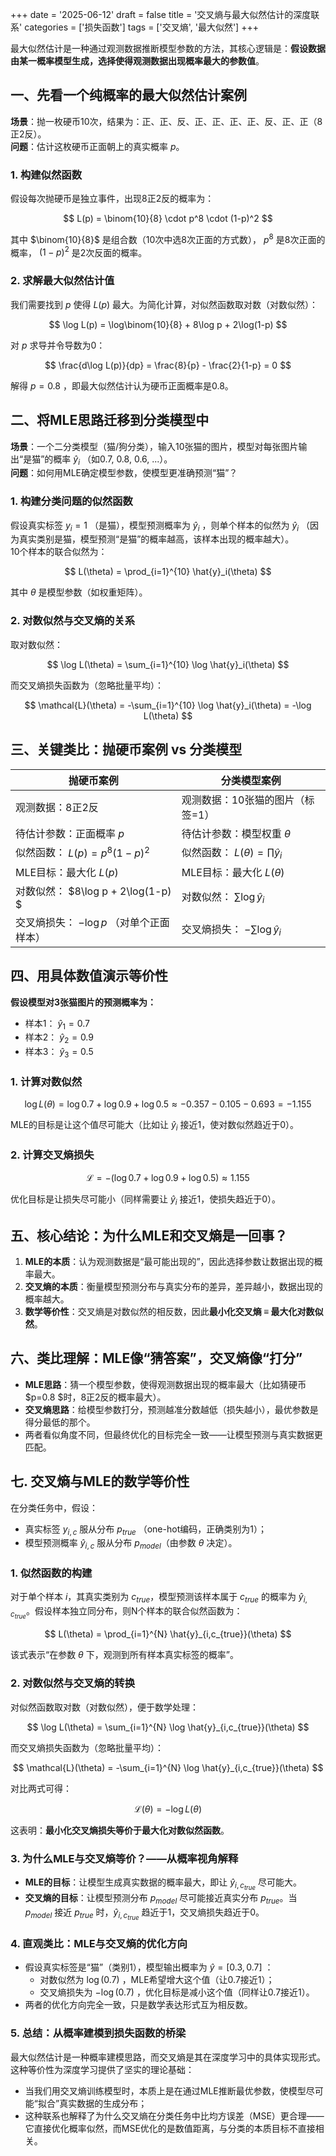 +++ 
date = '2025-06-12' 
draft = false 
title = '交叉熵与最大似然估计的深度联系' 
categories = ['损失函数'] 
tags = ['交叉熵', '最大似然'] 
+++

最大似然估计是一种通过观测数据推断模型参数的方法，其核心逻辑是：**假设数据由某一概率模型生成，选择使得观测数据出现概率最大的参数值**。  

## 一、先看一个纯概率的最大似然估计案例  
**场景**：抛一枚硬币10次，结果为：正、正、反、正、正、正、正、反、正、正（8正2反）。  
**问题**：估计这枚硬币正面朝上的真实概率  $p$。  

### 1. 构建似然函数  
假设每次抛硬币是独立事件，出现8正2反的概率为：

$$
L(p) = \binom{10}{8} \cdot p^8 \cdot (1-p)^2
$$

其中   $\binom{10}{8}$ 是组合数（10次中选8次正面的方式数），  $p^8$ 是8次正面的概率，  $(1-p)^2$ 是2次反面的概率。  

### 2. 求解最大似然估计值  
我们需要找到  $p$ 使得  $L(p)$ 最大。为简化计算，对似然函数取对数（对数似然）：  

$$
\log L(p) = \log\binom{10}{8} + 8\log p + 2\log(1-p)
$$  

对  $p$ 求导并令导数为0：  

$$
\frac{d\log L(p)}{dp} = \frac{8}{p} - \frac{2}{1-p} = 0
$$  

解得  $p = 0.8$ ，即最大似然估计认为硬币正面概率是0.8。  

## 二、将MLE思路迁移到分类模型中  
**场景**：一个二分类模型（猫/狗分类），输入10张猫的图片，模型对每张图片输出“是猫”的概率    $\hat{y}_i$ （如0.7, 0.8, 0.6, ...）。  
**问题**：如何用MLE确定模型参数，使模型更准确预测“猫”？  

### 1. 构建分类问题的似然函数  
假设真实标签   $y_i=1$ （是猫），模型预测概率为    $\hat{y}_i$ ，则单个样本的似然为    $\hat{y}_i$ （因为真实类别是猫，模型预测“是猫”的概率越高，该样本出现的概率越大）。  
10个样本的联合似然为：  

$$
L(\theta) = \prod_{i=1}^{10} \hat{y}_i(\theta)
$$  

其中   $\theta$ 是模型参数（如权重矩阵）。  

### 2. 对数似然与交叉熵的关系  
取对数似然：  

$$
\log L(\theta) = \sum_{i=1}^{10} \log \hat{y}_i(\theta)
$$  

而交叉熵损失函数为（忽略批量平均）：  

$$
\mathcal{L}(\theta) = -\sum_{i=1}^{10} \log \hat{y}_i(\theta) = -\log L(\theta)
$$  


## 三、关键类比：抛硬币案例 vs 分类模型  
| **抛硬币案例**               | **分类模型案例**                     |
|------------------------------|-------------------------------------|
| 观测数据：8正2反             | 观测数据：10张猫的图片（标签=1）    |
| 待估计参数：正面概率  $p$ | 待估计参数：模型权重  $\theta$ |
| 似然函数： $L(p) = p^8(1-p)^2$ | 似然函数： $L(\theta) = \prod \hat{y}_i$ |
| MLE目标：最大化  $L(p)$ | MLE目标：最大化  $L(\theta)$ |
| 对数似然： $8\log p + 2\log(1-p)  $| 对数似然： $\sum \log \hat{y}_i$ |
| 交叉熵损失： $-\log p$ （对单个正面样本） | 交叉熵损失： $-\sum \log \hat{y}_i$ |

## 四、用具体数值演示等价性  
**假设模型对3张猫图片的预测概率为：**  
- 样本1： $\hat{y}_1 = 0.7$ 
- 样本2： $\hat{y}_2 = 0.9$ 
- 样本3： $\hat{y}_3 = 0.5$ 

### 1. 计算对数似然  

$$
\log L(\theta) = \log 0.7 + \log 0.9 + \log 0.5 \approx -0.357 -0.105 -0.693 = -1.155
$$  

MLE的目标是让这个值尽可能大（比如让  $\hat{y}_i$ 接近1，使对数似然趋近于0）。  

### 2. 计算交叉熵损失  

$$
\mathcal{L} = -(\log 0.7 + \log 0.9 + \log 0.5) \approx 1.155
$$  

优化目标是让损失尽可能小（同样需要让  $\hat{y}_i$ 接近1，使损失趋近于0）。  

## 五、核心结论：为什么MLE和交叉熵是一回事？  
1. **MLE的本质**：认为观测数据是“最可能出现的”，因此选择参数让数据出现的概率最大。  
2. **交叉熵的本质**：衡量模型预测分布与真实分布的差异，差异越小，数据出现的概率越大。  
3. **数学等价性**：交叉熵是对数似然的相反数，因此**最小化交叉熵 ≡ 最大化对数似然**。  

## 六、类比理解：MLE像“猜答案”，交叉熵像“打分”  
- **MLE思路**：猜一个模型参数，使得观测数据出现的概率最大（比如猜硬币  $p=0.8  $时，8正2反的概率最大）。  
- **交叉熵思路**：给模型参数打分，预测越准分数越低（损失越小），最优参数是得分最低的那个。  
- 两者看似角度不同，但最终优化的目标完全一致——让模型预测与真实数据更匹配。


## 七. 交叉熵与MLE的数学等价性
在分类任务中，假设：  
- 真实标签 $y_{i,c}$ 服从分布 $p_{true}$ （one-hot编码，正确类别为1）；  
- 模型预测概率 $\hat{y}_{i,c}$ 服从分布 $p_{model}$（由参数 $\theta$ 决定）。  

### 1. 似然函数的构建  
对于单个样本 $i$，其真实类别为 $c_{true}$，模型预测该样本属于 $c_{true}$ 的概率为 $\hat{y}_{i,c_{true}}$。假设样本独立同分布，则N个样本的联合似然函数为：  

$$
L(\theta) = \prod_{i=1}^{N} \hat{y}_{i,c_{true}}(\theta)
$$

该式表示“在参数 $\theta$ 下，观测到所有样本真实标签的概率”。  

### 2. 对数似然与交叉熵的转换  
对似然函数取对数（对数似然），便于数学处理：  

$$
\log L(\theta) = \sum_{i=1}^{N} \log \hat{y}_{i,c_{true}}(\theta)
$$

而交叉熵损失函数为（忽略批量平均）：  

$$
\mathcal{L}(\theta) = -\sum_{i=1}^{N} \log \hat{y}_{i,c_{true}}(\theta)
$$

对比两式可得：  

$$
\mathcal{L}(\theta) = -\log L(\theta)
$$

这表明：**最小化交叉熵损失等价于最大化对数似然函数**。  

### 3. 为什么MLE与交叉熵等价？——从概率视角解释 
- **MLE的目标**：让模型生成真实数据的概率最大，即让 $\hat{y}_{i,c_{true}}$ 尽可能大。  
- **交叉熵的目标**：让模型预测分布 $p_{model}$ 尽可能接近真实分布 $p_{true}$。当 $p_{model}$ 接近 $p_{true}$ 时，$\hat{y}_{i,c_{true}}$ 趋近于1，交叉熵损失趋近于0。  

### 4. 直观类比：MLE与交叉熵的优化方向
- 假设真实标签是“猫”（类别1），模型输出概率为 $\hat{y} = [0.3, 0.7]$ ：  
  - 对数似然为 $\log(0.7)$ ，MLE希望增大这个值（让0.7接近1）；  
  - 交叉熵损失为 $-\log(0.7)$ ，优化目标是减小这个值（同样让0.7接近1）。  
- 两者的优化方向完全一致，只是数学表达形式互为相反数。  

### 5. 总结：从概率建模到损失函数的桥梁
最大似然估计是一种概率建模思路，而交叉熵是其在深度学习中的具体实现形式。这种等价性为深度学习提供了坚实的理论基础：  
- 当我们用交叉熵训练模型时，本质上是在通过MLE推断最优参数，使模型尽可能“拟合”真实数据的生成分布；  
- 这种联系也解释了为什么交叉熵在分类任务中比均方误差（MSE）更合理——它直接优化概率似然，而MSE优化的是数值距离，与分类的本质目标不直接相关。


